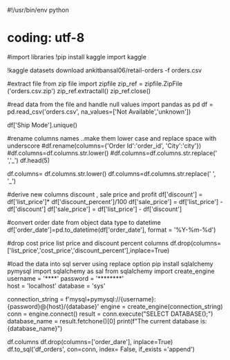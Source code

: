 

#!/usr/bin/env python
# coding: utf-8

#import libraries 
!pip install kaggle 
import kaggle

!kaggle datasets download ankitbansal06/retail-orders -f orders.csv

#extract file from zip file
import zipfile 
zip_ref = zipfile.ZipFile ('orders.csv.zip')
zip_ref.extractall()
zip_ref.close()

#read data from the file and handle null values
import pandas as pd
df = pd.read_csv('orders.csv', na_values=['Not Available','unknown'])

df['Ship Mode'].unique()

#rename columns names ..make them lower case and replace space with underscore
#df.rename(columns={'Order Id':'order_id', 'City':'city'})
#df.columns=df.columns.str.lower()
#df.columns=df.columns.str.replace(' ','_')
df.head(5)

df.columns= df.columns.str.lower()
df.columns=df.columns.str.replace(' ', '_')

#derive new columns discount , sale price and profit
df['discount'] = df['list_price']* df['discount_percent']/100
df['sale_price'] = df['list_price'] - df['discount']
df['sale_price'] = df['list_price'] - df['discount']

#convert order date from object data type to datetime
df['order_date']=pd.to_datetime(df['order_date'], format = '%Y-%m-%d')

#drop cost price list price and discount percent columns
df.drop(columns=['list_price','cost_price','discount_percent'],inplace=True)


#load the data into sql server using replace option
pip install sqlalchemy pymysql
import sqlalchemy as sal
from sqlalchemy import create_engine
username = '****'
password = '********'  
host = 'localhost'
database = 'sys'

connection_string = f'mysql+pymysql://{username}:{password}@{host}/{database}'
engine = create_engine(connection_string)
conn = engine.connect()
result = conn.execute("SELECT DATABASE();")
database_name = result.fetchone()[0]
print(f"The current database is: {database_name}")


df.columns
df.drop(columns=['order_dare'], inplace=True)
df.to_sql('df_orders', con=conn, index= False, if_exists ='append')
